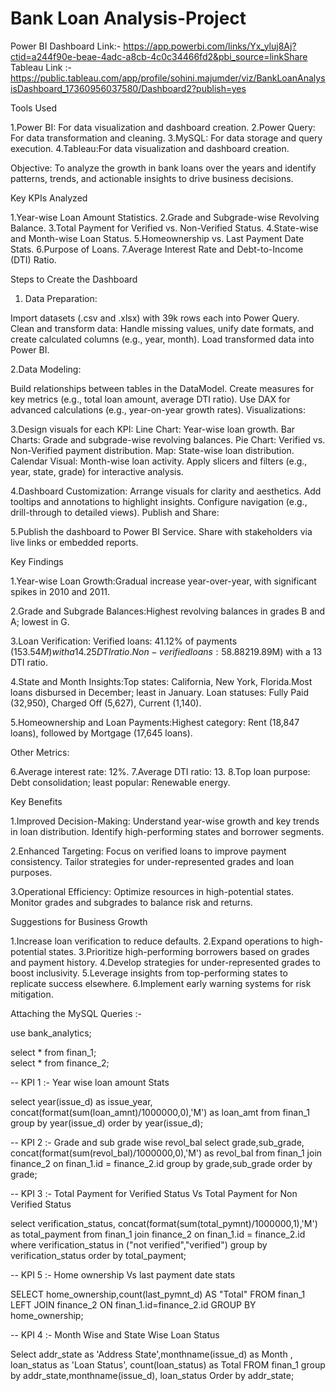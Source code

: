 # Bank Loan Analysis-Project

Power BI Dashboard Link:- https://app.powerbi.com/links/Yx_yluj8Aj?ctid=a244f90e-beae-4adc-a8cb-4c0c34466fd2&pbi_source=linkShare
Tableau Link :- https://public.tableau.com/app/profile/sohini.majumder/viz/BankLoanAnalysisDashboard_17360956037580/Dashboard2?publish=yes

Tools Used

1.Power BI: For data visualization and dashboard creation.
2.Power Query: For data transformation and cleaning.
3.MySQL: For data storage and query execution.
4.Tableau:For data visualization and dashboard creation.

Objective: To analyze the growth in bank loans over the years and identify patterns, trends, and actionable insights to drive business decisions.

Key KPIs Analyzed

1.Year-wise Loan Amount Statistics.
2.Grade and Subgrade-wise Revolving Balance.
3.Total Payment for Verified vs. Non-Verified Status.
4.State-wise and Month-wise Loan Status.
5.Homeownership vs. Last Payment Date Stats.
6.Purpose of Loans.
7.Average Interest Rate and Debt-to-Income (DTI) Ratio.


Steps to Create the Dashboard

1. Data Preparation:

Import datasets (.csv and .xlsx) with 39k rows each into Power Query.
Clean and transform data: Handle missing values, unify date formats, and create calculated columns (e.g., year, month).
Load transformed data into Power BI.

2.Data Modeling:

Build relationships between tables in the DataModel.
Create measures for key metrics (e.g., total loan amount, average DTI ratio).
Use DAX for advanced calculations (e.g., year-on-year growth rates).
Visualizations:

3.Design visuals for each KPI:
Line Chart: Year-wise loan growth.
Bar Charts: Grade and subgrade-wise revolving balances.
Pie Chart: Verified vs. Non-Verified payment distribution.
Map: State-wise loan distribution.
Calendar Visual: Month-wise loan activity.
Apply slicers and filters (e.g., year, state, grade) for interactive analysis.

4.Dashboard Customization:
Arrange visuals for clarity and aesthetics.
Add tooltips and annotations to highlight insights.
Configure navigation (e.g., drill-through to detailed views).
Publish and Share:

5.Publish the dashboard to Power BI Service.
Share with stakeholders via live links or embedded reports.


Key Findings

1.Year-wise Loan Growth:Gradual increase year-over-year, with significant spikes in 2010 and 2011.

2.Grade and Subgrade Balances:Highest revolving balances in grades B and A; lowest in G.

3.Loan Verification: Verified loans: 41.12% of payments ($153.54M) with a 14.25 DTI ratio.Non-verified loans: 58.88% of payments ($219.89M) with a 13 DTI ratio.

4.State and Month Insights:Top states: California, New York, Florida.Most loans disbursed in December; least in January.
Loan statuses: Fully Paid (32,950), Charged Off (5,627), Current (1,140).

5.Homeownership and Loan Payments:Highest category: Rent (18,847 loans), followed by Mortgage (17,645 loans).

Other Metrics:

6.Average interest rate: 12%.
7.Average DTI ratio: 13.
8.Top loan purpose: Debt consolidation; least popular: Renewable energy.

Key Benefits

1.Improved Decision-Making:
Understand year-wise growth and key trends in loan distribution.
Identify high-performing states and borrower segments.

2.Enhanced Targeting:
Focus on verified loans to improve payment consistency.
Tailor strategies for under-represented grades and loan purposes.

3.Operational Efficiency:
Optimize resources in high-potential states.
Monitor grades and subgrades to balance risk and returns.

Suggestions for Business Growth

1.Increase loan verification to reduce defaults.
2.Expand operations to high-potential states.
3.Prioritize high-performing borrowers based on grades and payment history.
4.Develop strategies for under-represented grades to boost inclusivity.
5.Leverage insights from top-performing states to replicate success elsewhere.
6.Implement early warning systems for risk mitigation.


Attaching the MySQL Queries :- 

use bank_analytics;

select * from finan_1;	
select * from finance_2;

-- KPI 1 :- Year wise loan amount Stats

select year(issue_d) as issue_year, concat(format(sum(loan_amnt)/1000000,0),'M') as loan_amt 
from finan_1
group by year(issue_d)
order by year(issue_d);

-- KPI 2 :- Grade and sub grade wise revol_bal
select grade,sub_grade, concat(format(sum(revol_bal)/1000000,0),'M') as revol_bal
from finan_1 join finance_2
on finan_1.id = finance_2.id
group by grade,sub_grade
order by grade;


-- KPI 3 :- Total Payment for Verified Status Vs Total Payment for Non Verified Status

select  verification_status, concat(format(sum(total_pymnt)/1000000,1),'M') as total_payment
from finan_1 join finance_2 
on finan_1.id = finance_2.id
where verification_status in ("not verified","verified")
group by verification_status
order by total_payment;

-- KPI 5 :- Home ownership Vs last payment date stats

SELECT home_ownership,count(last_pymnt_d) AS "Total"
FROM finan_1 
LEFT JOIN finance_2 
ON finan_1.id=finance_2.id
GROUP BY home_ownership;

-- KPI 4 :- Month Wise and State Wise Loan Status

Select addr_state as 'Address State',monthname(issue_d) as Month , loan_status as 'Loan Status', count(loan_status) as Total
FROM finan_1
group by addr_state,monthname(issue_d), loan_status
Order by addr_state;













